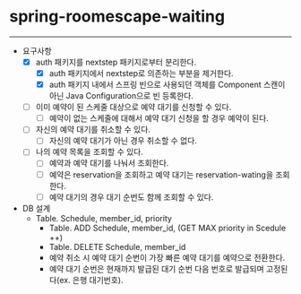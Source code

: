 # spring-roomescape-waiting

--- 
- 요구사항
    - [x] auth 패키지를 nextstep 패키지로부터 분리한다.
      - [x] auth 패키지에서 nextstep로 의존하는 부분을 제거한다.
      - [x] auth 패키지 내에서 스프링 빈으로 사용되던 객체를 Component 스캔이 아닌 Java Configuration으로 빈 등록한다.
    - [ ] 이미 예약이 된 스케줄 대상으로 예약 대기를 신청할 수 있다.
      - [ ] 예약이 없는 스케줄에 대해서 예약 대기 신청을 할 경우 예약이 된다.
    - [ ] 자신의 예약 대기를 취소할 수 있다.
      - [ ] 자신의 예약 대기가 아닌 경우 취소할 수 없다.
    - [ ] 나의 예약 목록을 조회할 수 있다.
      - [ ] 예약과 예약 대기를 나눠서 조회한다.
      - [ ] 예약은 reservation을 조회하고 예약 대기는 reservation-wating을 조회한다.
      - [ ] 예약 대기의 경우 대기 순번도 함께 조회할 수 있다.
  
- DB 설계
  - Table. Schedule, member_id, priority
    - Table. ADD Schedule, member_id, (GET MAX priority in Scedule ++)
    - Table. DELETE Schedule, member_id
    - 예약 취소 시 예약 대기 순번이 가장 빠른 예약 대기를 예약으로 전환한다.
    - 예약 대기 순번은 현재까지 발급된 대기 순번 다음 번호로 발급되며 고정된다(ex. 은행 대기번호).